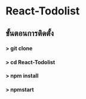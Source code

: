 
# React-Todolist

## ขั้นตอนการติดตั้ง

#### > git clone
#### > cd React-Todolist
#### > npm install
#### > npmstart
